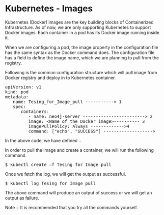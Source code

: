 # Kubernetes - Images


Kubernetes (Docker) images are the key building blocks of Containerized Infrastructure. As of now, we are only supporting Kubernetes to support Docker images. Each container in a pod has its Docker image running inside it.


When we are configuring a pod, the image property in the configuration file has the same syntax as the Docker command does. The configuration file has a field to define the image name, which we are planning to pull from the registry.


Following is the common configuration structure which will pull image from Docker registry and deploy in to Kubernetes container.


<pre>apiVersion: v1
kind: pod
metadata:
   name: Tesing_for_Image_pull -----------&gt; 1
   spec:
      containers:
         - name: neo4j-server ------------------------&gt; 2
         image: &lt;Name of the Docker image&gt;---------- 3
         imagePullPolicy: Always -------------&gt;4
         command: ["echo", "SUCCESS"] -------------------&gt;
</pre>


In the above code, we have defined −


In order to pull the image and create a container, we will run the following command.


<pre>$ kubectl create –f Tesing_for_Image_pull
</pre>


Once we fetch the log, we will get the output as successful.


<pre>$ kubectl log Tesing_for_Image_pull
</pre>


The above command will produce an output of success or we will get an output as failure.


Note − It is recommended that you try all the commands yourself.


